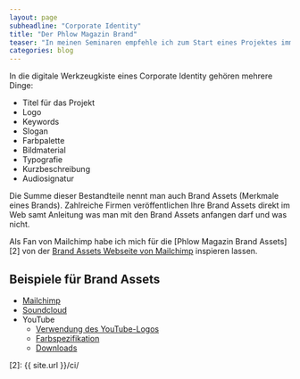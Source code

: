 ```yaml
---
layout: page
subheadline: "Corporate Identity"
title: "Der Phlow Magazin Brand"
teaser: "In meinen Seminaren empfehle ich zum Start eines Projektes immer, dass man zuerst einmal den eigenen Brand herausarbeitet, um anschließend eine Corporate Identity zu erstellen. Auch das Phlow Magazin hat einen Brand."
categories: blog
---
```

In die digitale Werkzeugkiste eines Corporate Identity gehören mehrere Dinge:

- Titel für das Projekt
- Logo
- Keywords
- Slogan
- Farbpalette
- Bildmaterial
- Typografie
- Kurzbeschreibung
- Audiosignatur

Die Summe dieser Bestandteile nennt man auch Brand Assets (Merkmale eines Brands). Zahlreiche Firmen veröffentlichen Ihre Brand Assets direkt im Web samt Anleitung was man mit den Brand Assets anfangen darf und was nicht.

Als Fan von Mailchimp habe ich mich für die [Phlow Magazin Brand Assets][2] von der [Brand Assets Webseite von Mailchimp][1] inspieren lassen.


## Beispiele für Brand Assets

- [Mailchimp][1]
- [Soundcloud](https://soundcloud.com/press)
- YouTube
    - [Verwendung des YouTube-Logos](http://www.youtube.com/yt/brand/de/using-logo.html)
    - [Farbspezifikation](http://www.youtube.com/yt/brand/de/color.html)
    - [Downloads](http://www.youtube.com/yt/brand/de/downloads.html)



 [1]: http://mailchimp.com/about/brand-assets/
 [2]: {{ site.url }}/ci/
